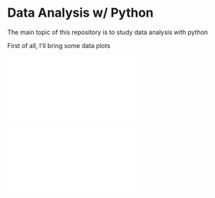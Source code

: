 # Data Analysis w/ Python

The main topic of this repository is to study data analysis with python

First of all, I'll bring some data plots

![Bacteria Genoma](bacteria.html)

![Human Genoma](human.html)
